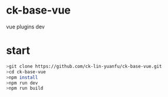 # ck-base-vue
vue plugins dev


# start

```bash
>git clone https://github.com/ck-lin-yuanfu/ck-base-vue.git
>cd ck-base-vue
>npm install
>npm run dev
>npm run build
```